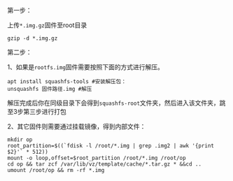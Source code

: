 第一步：

上传`*.img.gz`固件至root目录

```
gzip -d *.img.gz
```

第二步：

1、如果是`rootfs.img`固件需要按照下面的方式进行解压。

```
apt install squashfs-tools #安装解压包：
unsquashfs 固件路径.img #解压
```

解压完成后你在同级目录下会得到`squashfs-root`文件夹，然后进入该文件夹，跳至3步第三步进行打包

2、其它固件则需要通过挂载镜像，得到内部文件：

```
mkdir op
root_partition=$((`fdisk -l /root/*.img | grep .img2 | awk '{print $2}'` * 512))
mount -o loop,offset=$root_partition /root/*.img /root/op
cd op && tar zcf /var/lib/vz/template/cache/*.tar.gz * &&cd ..
umount /root/op && rm -rf *.img
```

